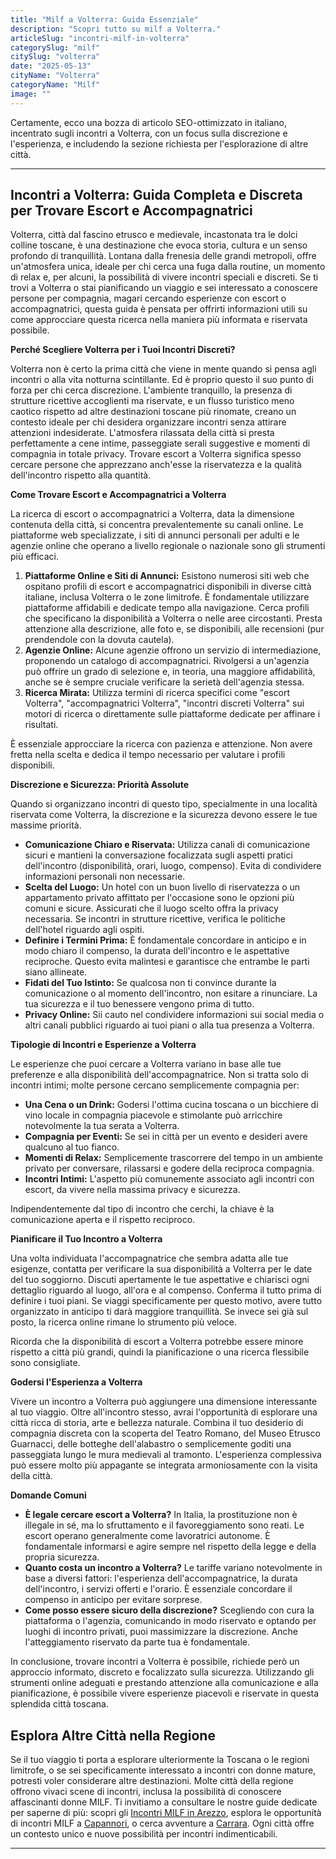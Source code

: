 ```yaml
---
title: "Milf a Volterra: Guida Essenziale"
description: "Scopri tutto su milf a Volterra."
articleSlug: "incontri-milf-in-volterra" 
categorySlug: "milf"
citySlug: "volterra"
date: "2025-05-13"
cityName: "Volterra"
categoryName: "Milf"
image: ""
---
```


Certamente, ecco una bozza di articolo SEO-ottimizzato in italiano, incentrato sugli incontri a Volterra, con un focus sulla discrezione e l'esperienza, e includendo la sezione richiesta per l'esplorazione di altre città.

---

## Incontri a Volterra: Guida Completa e Discreta per Trovare Escort e Accompagnatrici

Volterra, città dal fascino etrusco e medievale, incastonata tra le dolci colline toscane, è una destinazione che evoca storia, cultura e un senso profondo di tranquillità. Lontana dalla frenesia delle grandi metropoli, offre un'atmosfera unica, ideale per chi cerca una fuga dalla routine, un momento di relax e, per alcuni, la possibilità di vivere incontri speciali e discreti. Se ti trovi a Volterra o stai pianificando un viaggio e sei interessato a conoscere persone per compagnia, magari cercando esperienze con escort o accompagnatrici, questa guida è pensata per offrirti informazioni utili su come approcciare questa ricerca nella maniera più informata e riservata possibile.

**Perché Scegliere Volterra per i Tuoi Incontri Discreti?**

Volterra non è certo la prima città che viene in mente quando si pensa agli incontri o alla vita notturna scintillante. Ed è proprio questo il suo punto di forza per chi cerca discrezione. L'ambiente tranquillo, la presenza di strutture ricettive accoglienti ma riservate, e un flusso turistico meno caotico rispetto ad altre destinazioni toscane più rinomate, creano un contesto ideale per chi desidera organizzare incontri senza attirare attenzioni indesiderate. L'atmosfera rilassata della città si presta perfettamente a cene intime, passeggiate serali suggestive e momenti di compagnia in totale privacy. Trovare escort a Volterra significa spesso cercare persone che apprezzano anch'esse la riservatezza e la qualità dell'incontro rispetto alla quantità.

**Come Trovare Escort e Accompagnatrici a Volterra**

La ricerca di escort o accompagnatrici a Volterra, data la dimensione contenuta della città, si concentra prevalentemente su canali online. Le piattaforme web specializzate, i siti di annunci personali per adulti e le agenzie online che operano a livello regionale o nazionale sono gli strumenti più efficaci.

1.  **Piattaforme Online e Siti di Annunci:** Esistono numerosi siti web che ospitano profili di escort e accompagnatrici disponibili in diverse città italiane, inclusa Volterra o le zone limitrofe. È fondamentale utilizzare piattaforme affidabili e dedicate tempo alla navigazione. Cerca profili che specificano la disponibilità a Volterra o nelle aree circostanti. Presta attenzione alla descrizione, alle foto e, se disponibili, alle recensioni (pur prendendole con la dovuta cautela).
2.  **Agenzie Online:** Alcune agenzie offrono un servizio di intermediazione, proponendo un catalogo di accompagnatrici. Rivolgersi a un'agenzia può offrire un grado di selezione e, in teoria, una maggiore affidabilità, anche se è sempre cruciale verificare la serietà dell'agenzia stessa.
3.  **Ricerca Mirata:** Utilizza termini di ricerca specifici come "escort Volterra", "accompagnatrici Volterra", "incontri discreti Volterra" sui motori di ricerca o direttamente sulle piattaforme dedicate per affinare i risultati.

È essenziale approcciare la ricerca con pazienza e attenzione. Non avere fretta nella scelta e dedica il tempo necessario per valutare i profili disponibili.

**Discrezione e Sicurezza: Priorità Assolute**

Quando si organizzano incontri di questo tipo, specialmente in una località riservata come Volterra, la discrezione e la sicurezza devono essere le tue massime priorità.

*   **Comunicazione Chiaro e Riservata:** Utilizza canali di comunicazione sicuri e mantieni la conversazione focalizzata sugli aspetti pratici dell'incontro (disponibilità, orari, luogo, compenso). Evita di condividere informazioni personali non necessarie.
*   **Scelta del Luogo:** Un hotel con un buon livello di riservatezza o un appartamento privato affittato per l'occasione sono le opzioni più comuni e sicure. Assicurati che il luogo scelto offra la privacy necessaria. Se incontri in strutture ricettive, verifica le politiche dell'hotel riguardo agli ospiti.
*   **Definire i Termini Prima:** È fondamentale concordare in anticipo e in modo chiaro il compenso, la durata dell'incontro e le aspettative reciproche. Questo evita malintesi e garantisce che entrambe le parti siano allineate.
*   **Fidati del Tuo Istinto:** Se qualcosa non ti convince durante la comunicazione o al momento dell'incontro, non esitare a rinunciare. La tua sicurezza e il tuo benessere vengono prima di tutto.
*   **Privacy Online:** Sii cauto nel condividere informazioni sui social media o altri canali pubblici riguardo ai tuoi piani o alla tua presenza a Volterra.

**Tipologie di Incontri e Esperienze a Volterra**

Le esperienze che puoi cercare a Volterra variano in base alle tue preferenze e alla disponibilità dell'accompagnatrice. Non si tratta solo di incontri intimi; molte persone cercano semplicemente compagnia per:

*   **Una Cena o un Drink:** Godersi l'ottima cucina toscana o un bicchiere di vino locale in compagnia piacevole e stimolante può arricchire notevolmente la tua serata a Volterra.
*   **Compagnia per Eventi:** Se sei in città per un evento e desideri avere qualcuno al tuo fianco.
*   **Momenti di Relax:** Semplicemente trascorrere del tempo in un ambiente privato per conversare, rilassarsi e godere della reciproca compagnia.
*   **Incontri Intimi:** L'aspetto più comunemente associato agli incontri con escort, da vivere nella massima privacy e sicurezza.

Indipendentemente dal tipo di incontro che cerchi, la chiave è la comunicazione aperta e il rispetto reciproco.

**Pianificare il Tuo Incontro a Volterra**

Una volta individuata l'accompagnatrice che sembra adatta alle tue esigenze, contatta per verificare la sua disponibilità a Volterra per le date del tuo soggiorno. Discuti apertamente le tue aspettative e chiarisci ogni dettaglio riguardo al luogo, all'ora e al compenso. Conferma il tutto prima di definire i tuoi piani. Se viaggi specificamente per questo motivo, avere tutto organizzato in anticipo ti darà maggiore tranquillità. Se invece sei già sul posto, la ricerca online rimane lo strumento più veloce.

Ricorda che la disponibilità di escort a Volterra potrebbe essere minore rispetto a città più grandi, quindi la pianificazione o una ricerca flessibile sono consigliate.

**Godersi l'Esperienza a Volterra**

Vivere un incontro a Volterra può aggiungere una dimensione interessante al tuo viaggio. Oltre all'incontro stesso, avrai l'opportunità di esplorare una città ricca di storia, arte e bellezza naturale. Combina il tuo desiderio di compagnia discreta con la scoperta del Teatro Romano, del Museo Etrusco Guarnacci, delle botteghe dell'alabastro o semplicemente goditi una passeggiata lungo le mura medievali al tramonto. L'esperienza complessiva può essere molto più appagante se integrata armoniosamente con la visita della città.

**Domande Comuni**

*   **È legale cercare escort a Volterra?** In Italia, la prostituzione non è illegale in sé, ma lo sfruttamento e il favoreggiamento sono reati. Le escort operano generalmente come lavoratrici autonome. È fondamentale informarsi e agire sempre nel rispetto della legge e della propria sicurezza.
*   **Quanto costa un incontro a Volterra?** Le tariffe variano notevolmente in base a diversi fattori: l'esperienza dell'accompagnatrice, la durata dell'incontro, i servizi offerti e l'orario. È essenziale concordare il compenso in anticipo per evitare sorprese.
*   **Come posso essere sicuro della discrezione?** Scegliendo con cura la piattaforma o l'agenzia, comunicando in modo riservato e optando per luoghi di incontro privati, puoi massimizzare la discrezione. Anche l'atteggiamento riservato da parte tua è fondamentale.

In conclusione, trovare incontri a Volterra è possibile, richiede però un approccio informato, discreto e focalizzato sulla sicurezza. Utilizzando gli strumenti online adeguati e prestando attenzione alla comunicazione e alla pianificazione, è possibile vivere esperienze piacevoli e riservate in questa splendida città toscana.

## Esplora Altre Città nella Regione

Se il tuo viaggio ti porta a esplorare ulteriormente la Toscana o le regioni limitrofe, o se sei specificamente interessato a incontri con donne mature, potresti voler considerare altre destinazioni. Molte città della regione offrono vivaci scene di incontri, inclusa la possibilità di conoscere affascinanti donne MILF. Ti invitiamo a consultare le nostre guide dedicate per saperne di più: scopri gli [Incontri MILF in Arezzo](/arezzo/milf/incontri-milf-in-arezzo), esplora le opportunità di incontri MILF a [Capannori](/capannori/milf/incontri-milf-in-capannori), o cerca avventure a [Carrara](/carrara/milf/incontri-milf-in-carrara). Ogni città offre un contesto unico e nuove possibilità per incontri indimenticabili.

---
